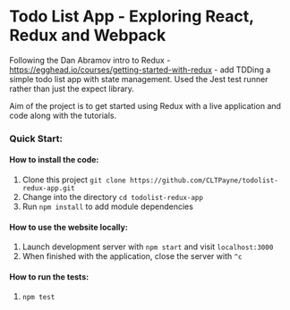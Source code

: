 # Todo List App - Exploring React, Redux and Webpack

Following the Dan Abramov intro to Redux - https://egghead.io/courses/getting-started-with-redux - add TDDing a simple todo list app with state management. Used the Jest test runner rather than just the expect library. 

Aim of the project is to get started using Redux with a live application and code along with the tutorials.

### Quick Start:
#### How to install the code:
1. Clone this project ```git clone https://github.com/CLTPayne/todolist-redux-app.git```
2. Change into the directory ```cd todolist-redux-app```
3. Run ```npm install``` to add module dependencies

#### How to use the website locally:
1. Launch development server with ```npm start``` and visit ```localhost:3000```
2. When finished with the application, close the server with ```^c```

#### How to run the tests:
1. ```npm test```

